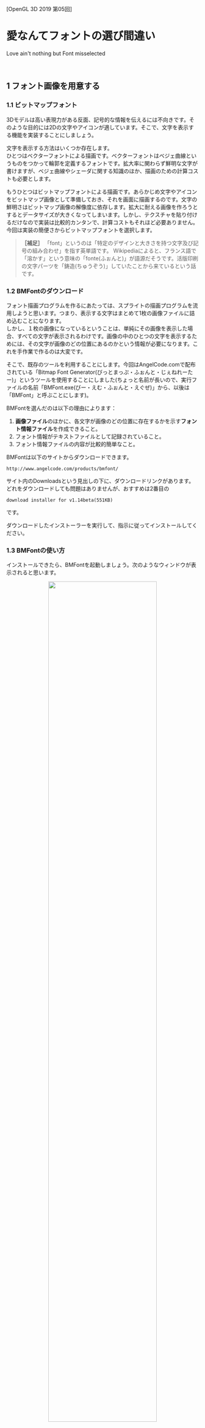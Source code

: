 [OpenGL 3D 2019 第05回]

# 愛なんてフォントの選び間違い

Love ain't nothing but Font misselected

<br>

## 1 フォント画像を用意する

### 1.1 ビットマップフォント

3Dモデルは高い表現力がある反面、記号的な情報を伝えるには不向きです。そのような目的には2Dの文字やアイコンが適しています。そこで、文字を表示する機能を実装することにしましょう。

文字を表示する方法はいくつか存在します。<br>
ひとつはベクターフォントによる描画です。ベクターフォントはベジェ曲線というものをつかって輪郭を定義するフォントです。拡大率に関わらず鮮明な文字が書けますが、ベジェ曲線やシェーダに関する知識のほか、描画のための計算コストも必要とします。

もうひとつはビットマップフォントによる描画です。あらかじめ文字やアイコンをビットマップ画像として準備しておき、それを画面に描画するのです。文字の鮮明さはビットマップ画像の解像度に依存します。拡大に耐える画像を作ろうとするとデータサイズが大きくなってしまいます。しかし、テクスチャを貼り付けるだけなので実装は比較的カンタンで、計算コストもそれほど必要ありません。
今回は実装の簡便さからビットマップフォントを選択します。

>**［補足］** 「font」というのは「特定のデザインと大きさを持つ文字及び記号の組み合わせ」を指す英単語です。
>Wikipediaによると、フランス語で「溶かす」という意味の「fonte(ふぉんと)」が語源だそうです。活版印刷の文字パーツを「鋳造(ちゅうぞう)」していたことから来ているという話です。

### 1.2 BMFontのダウンロード

フォント描画プログラムを作るにあたっては、スプライトの描画プログラムを流用しようと思います。つまり、表示する文字はまとめて1枚の画像ファイルに詰め込むことになります。<br>
しかし、１枚の画像になっているということは、単純にその画像を表示した場合、すべての文字が表示されるわけです。画像の中のひとつの文字を表示するためには、その文字が画像のどの位置にあるのかという情報が必要になります。これを手作業で作るのは大変です。

そこで、既存のツールを利用することにします。今回はAngelCode.comで配布されている「Bitmap Font Generator(びっとまっぷ・ふぉんと・じぇねれーたー)」というツールを使用することにしました(ちょっと名前が長いので、実行ファイルの名前「BMFont.exe(びー・えむ・ふぉんと・えぐぜ)」から、以後は「BMFont」と呼ぶことにします)。

BMFontを選んだのは以下の理由によります：

1. **画像ファイル**のほかに、各文字が画像のどの位置に存在するかを示す**フォント情報ファイル**を作成できること。
1. フォント情報がテキストファイルとして記録されていること。
1. フォント情報ファイルの内容が比較的簡単なこと。

BMFontは以下のサイトからダウンロードできます。

`http://www.angelcode.com/products/bmfont/`

サイト内のDownloadsという見出しの下に、ダウンロードリンクがあります。どれをダウンロードしても問題はありませんが、おすすめは2番目の

`download installer for v1.14beta(551KB)`

です。

ダウンロードしたインストーラーを実行して、指示に従ってインストールしてください。

### 1.3 BMFontの使い方

インストールできたら、BMFontを起動しましょう。次のようなウィンドウが表示されると思います。

<div style="text-align: center;width: 100%;">
<img src="images/05_bmfont_first_execution.png" style="width:75%; margin-left:auto; margin-right:auto"/>
</div>

最初は「Arial(えりある)」というフォントが選択されているのですが、このフォントは英語用なので日本語の文字が使えません。そこで、日本語を含むフォントを選び直します。
以下のように、メニューバーから「Options→Font Settings」を選択してください。

<div style="text-align: center;width: 100%;">
<img src="images/05_bmfont_options.png" style="width:40%; margin-left:auto; margin-right:auto"/>
</div>

すると、フォント設定ウィンドウが開きます。ウィンドウ上部の「Font:」というラベルのついたボックスをクリックすると、フォントが選べます。「ＭＳゴシック」や「遊明朝」など、日本語を含むフォントを選択して「OK」ボタンを押してください。

なお、どのフォントが日本語に対応しているかは、Windowsの「フォント設定」から調べることができます。フォント設定は、スタートメニューの検索ボックスに「フォント設定」と入力すれば見つけられるでしょう。

<div style="text-align: center;width: 100%;">
<img src="images/05_bmfont_font_settings.png" style="width:33%; margin-left:auto; margin-right:auto"/>
</div>

>**［重要］** Windowsに同梱されているフォントをビットマップフォントに変換して利用する場合、就職作品としてゲーム会社に提出することは許可されていますが、商業利用は禁止されていることに注意してください。<br>
>ただし、商業利用であっても、ロゴ作成程度のことは許可されています。フォント全体を変換して利用することはできないということです。
>作品をウェブサイトや即売会などで販売することを考えている場合は、商業利用が許可されているフリーフォントを使うか、有料フォントを購入する必要があります。

続いて、出力設定を行います。メニューバーから「Options→Export Options」を選択してください。
すると、次のような出力設定ウィンドウが開きます。

<div style="text-align: center;width: 100%;">
<img src="images/05_bmfont_export_options.png" style="width:33%; margin-left:auto; margin-right:auto"/>
</div>

ウィンドウが開いたら、赤枠で囲ってある部分を変更します。まずは幅(Width)と高さ(Height)をどちらも「2048」にします。そして、ビット数(Bit depth)は「32」を選択してください。
次にビットの内訳を設定します。プリセット一覧(Presets)から「White text with alpha(透明度ありの白文字)」を選択してください。
その次は出力ファイル形式を選択します。フォント情報ファイル(Font descriptor)の種類は「Text」にしてください。テクスチャ形式(Textures)は「tga - Targe」、圧縮形式(Compression)は「None」を選択してください。
これらを設定し終えたら「OK」ボタンを押して設定を反映します。

次に、実際に出力する文字を選択します。BMFontのウィンドウ内の文字をクリックまたはドラッグすると、文字を選択したり解除したりできます。また、右側のリストのチェックボックスをクリックすることで、２５６文字単位で選択することも可能です。<br>
しかし、これらの方法ですべてのフォントを選択するのは面倒です。また、中国語や韓国語、アラビア語など、日本語を表示するだけなら不要な文字が含まれていると、テクスチャに無駄なデータが入ってしまうことになります。<br>
実はBMFontには「指定されたテキストファイルに出現する文字だけを選択する」という機能があります。この機能を使えば、必要な文字だけを選ぶことが可能です。

Shareフォルダの筆者の名前のフォルダに「char_set_cp932(utf8bom).txt」というファイルを用意しましたので、これをみなさんのPCの適当なフォルダにコピーしてください。
このファイルは「CP932」という文字集合に含まれる文字だけを抽出して、「BOMつきUTF-8」という形式で保存したものです。BMFontはこの形式しか正しく認識できませんので、もしこの文字ファイルを編集する場合は保存形式に注意してください。

コピーしたら、メニューバーから「Edit→Select chars from file」を選択してください。

<div style="text-align: center;width: 100%;">
<img src="images/05_bmfont_edit_menu.png" style="width:40%; margin-left:auto; margin-right:auto"/>
</div>

「ファイルを開く」ウィンドウが表示されるので、さきほどコピーした「char_set_cp932(utf8bom).txt」を選択して「開く」をクリックします。
すると、ファイルに含まれる文字だけが明るく表示されます。

フォントファイルを出力するには「Ctrl」キーを押しながら「S」キーを押します。「名前をつけて保存」ウィンドウが開くので、保存先とファイル名を入力します。
今回、保存先はみなさんのプロジェクトの「Res」フォルダ、ファイル名は「font.fnt」とします。入力したら「保存」ボタンをクリックしてください。
すると保存が始まりますが、これには文字数に応じた時間がかかります。BMFontのウィンドウの下部に、出力した文字数がカウントされているので、終了するまでしばらく待ってあげてください。

カウントが停止したら保存完了です。正しく保存されているか確認しましょう。Resフォルダを開くと「font.fnt」と「font_0.tga」という2つのファイルが増えているはずです。
font.fntがフォント情報ファイルで、font_0.tgaが画像ファイル(テクスチャ)です。Visual Studioなどで両方のファイルを開き、どのように保存されているか確認してください。

>**［補足］** もしfont_1.tgaなど２つ以上の画像ファイルが保存されていた場合、出力設定の幅と高さを確認してください。<br>画像の大きさが小さいと１枚に収まりきらず、複数枚に分割されてしまいます。

<div style="page-break-after: always"></div>

### 1.4 フォント情報ファイル

Bitmap Font Generatorが出力するフォントファイルは次のような構造になっています。

```txt
info     ファイル作成情報～
common   文字共通情報～
page     テクスチャ情報～
chars    文字情報の数
char     文字情報～
...
kernings カーニング情報の数
kerning  カーニング情報～
...
```

各行の説明と、その行を読み込むときに行われる処理は次のとおりです:

**1行目:**<br>
文字列infoで始まり、フォント作成に使われたパラメータが並べられています。この行のsize要素には、BMFontの出力設定で指定したフォントサイズが格納されています。

**2行目:**<br>
文字列commonで始まり、フォントの共通データが並べられています。この行のscaleWとscaleHは画像ファイルの縦横のピクセル数を示します。各文字の情報は、このピクセル数を基準に定義されています。

**3行目:**<br>
文字列pageで始まり、テクスチャに関する情報が並びます。fileにはテクスチャファイル名が格納されています。

**4行目:**<br>
文字列charsで始まり、countというフォント情報の数を示すパラメータだけが存在します。この値はフォント情報取得の際のループ回数になります。

**5行目～:**<br>
文字列charで始まり、文字のフォント情報が並びます。この部分がフォント描画でもっとも重要な情報です。<br>
charは4行目のcountで指定された数だけ続きます。
なお、フォント情報ファイルのテクスチャ座標系は左上原点になっています。OpenGLは左下原点の座標系なので、読み込む際に変換しなければなりません。
また、テクスチャ座標及びサイズはピクセル数で記述されます。

**その他の行:**<br>
文字列kerningで始まる行には、特定の文字の組み合わせのときに、表示位置を調整するための情報が格納されています。kerningsは調整情報の数です。いずれも今回は使わないので無視します。

さて、charで始まる行の情報は以下のように表されます:

<div style="text-align: center;width: 100%;">
<img src="images/05_font_info.png" style="width:50%; margin-left:auto; margin-right:auto"/>
</div>

この図では、x,y、width、xoffsetといったパラメータが、Ｔの描画にどのような影響があるかを示しています。なお「Ｔ」がこれから描く文字で、「ｊ」は次に描かれるであろう文字の例です。
また、図には載せていませんが、1行目のpaddingは文字を画像化したときの上下左右の余白を表します。spacingは左側および上側の文字との間の空白を表します。

通常、paddingとspacingは初期値のままにしておきます。設定が必要なのは、ペイントツールを使ってフォントに独自の装飾を付け加えたり、シェーダーで特殊効果を加えたりする場合です。

今回のテキストでは、これらの情報を読み込んで文字を表示するプログラムを書いていきます。

<div style="page-break-after: always"></div>

## 2 フォント描画クラス

### 2.1 ヘッダファイルのインクルード

それでは、文字を表示するためのクラスを実装していきましょう。
Srcフォルダに「Font.h」というファイルを追加してください。そして、追加したFont.hを開き、次のプログラムを追加してください。

```c++
/**
* @file Font.h
*/
#ifndef FONT_H_INCLUDED
#define FONT_H_INCLUDED
#include <GL/glew.h>
#include "Sprite.h"
#include <glm/glm.hpp>
#include <vector>
#include <string>

#endif // FONT_H_INCLUDED
```

最初にインクルードするのはglew.hです(以前のテキストで「glew.hはgl.hと競合するので最初にインクルードしなければならない」と説明したことを覚えているでしょうか)。
描画にはスプライトレンダラークラスを使うので、Sprite.hをインクルードしています。フォントのサイズや位置などにvec2型を使いたいので、glm.hもインクルードしています。
vectorヘッダは文字のフォント情報を読み込むために使います。また、文字を扱うのですからstringヘッダが必要です。

### 2.2 フォント描画クラスを定義する

続いて、フォント描画クラスを定義しましょう。
フォントの描画クラスはFontRenderer(ふぉんと・れんだらー)という名前にしました。
まずは
stringヘッダのインクルード文の下に、次のプログラムを追加してください。
<div style="page-break-after: always"></div>

```diff
 #include <vector>
 #include <string>
+
+/**
+* ビットマップフォント描画クラス.
+*/
+class FontRenderer
+{
+public:
+  FontRenderer() = default;
+  ~FontRenderer() = default;
+  FontRenderer(const FontRenderer&) = delete;
+  FontRenderer& operator=(const FontRenderer&) = delete;
+
+private:
+};

 #endif // FONT_H_INCLUDED
```

まずは「コンストラクタ」と「デストラクタ」だけを定義しました。
「コピーコンストラクタ」と「コピー代入演算子」については「delete(でりーと)」を指定しておきます。こうすると、この型の変数のコピーが禁止されます。

メモリなどのコピーされると危険なデータを扱うクラスでは、プログラムのミスを未然に防ぐために、こうしてコピーを禁止しておくとよいでしょう。

### 2.3 メンバ関数を定義する

続いてメンバ関数を宣言します。
コピー代入演算子の宣言の下に、次のプログラムを追加してください。

```diff
   FontRenderer(const FontRenderer&) = delete;
   FontRenderer& operator=(const FontRenderer&) = delete;
+
+  bool Init(size_t maxChar);
+  bool LoadFromFile(const char* path);
+  void BeginUpdate();
+  bool AddString(const glm::vec2&, const wchar_t*);
+  void EndUpdate();
+  void Draw(const glm::vec2&) const;
+  float LineHeight() const;

 private:
 };
```

メンバ関数については、以下のような利用方法を想定して決めました：

1. Init関数でフォント描画クラスを初期化。
1. LoadFromFile関数でフォント情報ファイルとテクスチャを読み込む。
1. BeginUpdate関数で文字の追加を開始。
1. AddString関数を必要なだけ実行して文字を追加。
1. EndUpdate関数で追加を終了。
1. Draw関数でフォントを描画。

残りのLineHeight関数はフォントの高さを返す予定です。この数値は、次の行の位置を決めるときに役に立つでしょう。

### 2.4 メンバ変数を定義する

続いてメンバ変数を定義します。
privateアクセス指定子の下に、次のプログラムを追加してください。

```diff
   float LineHeight() const;

 private:
+  SpriteRenderer spriteRenderer;  ///< 描画に使用するスプライトレンダラー.
+  std::vector<Texture::Image2DPtr> textures; ///< フォントテクスチャリスト.
+  float lineHeight = 0;           ///< 行の高さ.
+  float base = 0;                 ///< 行の上部からベースラインまでの距離.
+
+  /// 文字情報.
+  struct CharacterInfo {
+    int id = -1;                     ///< 文字コード.
+    int page = 0;                    ///< 文字が含まれるフォントテクスチャの番号.
+    glm::vec2 uv = glm::vec2(0);     ///< 文字のテクスチャ座標.
+    glm::vec2 size = glm::vec2(0);   ///< 文字の表示サイズ.
+    glm::vec2 offset = glm::vec2(0); ///< 表示位置の補正値.
+    float xadvance = 0;              ///< 次の文字を表示する位置.
+  };
+  std::vector<CharacterInfo> characterInfoList; ///< 文字情報のリスト.
 };

 #endif // FONT_H_INCLUDED
```

これらは描画用のスプライトレンダラーと、フォント情報ファイルから取得した情報を保存する変数たちです。
CharacterInfo(きゃらくたー・いんふぉ)は、文字ごとの描画情報を保持する構造体です。

これでフォント描画クラスの定義は完了です。

### 2.5 FontRenderer::Init関数を定義する

ここからは、フォント描画クラスのメンバ関数を定義していきます。
Srcフォルダに「Font.cpp」というファイルを追加してください。そして追加したファイルを開き、以下のプログラムを追加してください。

```c++
/**
* @file Font.cpp
*/
#define  _CRT_SECURE_NO_WARNINGS
#include "Font.h"
#include <memory>
#include <iostream>
#include <stdio.h>
```

インクルード文の手前で「_CRT_SECURE_NO_WARNINGS(しー・あーる・てぃー・せきゅあ・のー・わーにんぐす)」というプリプロセッサ・マクロを定義しています。これが必要なのは、C言語が標準で提供しているいくつかの関数について、Microsoftは「我々は危険だ考えている」という理由で利用を制限しているからです。<br>
それらの関数が宣言されたヘッダファイルのインクルードより先にこのマクロを定義することで、関数の制限を無効にできます。今回は制限された関数を使いたいので、このマクロを定義しました。

memoryヘッダはstd::unique_ptr(えす・てぃー・でぃー・ゆにーく・ぽいんたー)というクラスを使うためにインクルードしています。このクラスの使い方については、フォント情報ファイルを読み込むときに説明します。
iostreamヘッダはエラーメッセージを出力するためのものです。stdio.h(えす・てぃー・でぃー・あい・おー・どっと・えいち)には、ファイル操作に関する関数が定義されています。

>**［補足］** Microsoftは制限された関数の**代わりになる関数**を用意してくれています。それらはfopen_sやfscanf_sのように末尾に「_s」が付けられた名前になっています。<br>
>「そんなものがあるなら、_s付きの関数を使えばいいのでは？」と思ってしまいますが、以下の理由から使わないほうが無難です。<br>
>まず「C11」という新しいC言語の規格が作られたときに、_s付きの関数は晴れて規格に取り入れられ「icrosoftが勝手に作ったもの」扱いからは抜け出しました。しかし、それらは言語に必須の関数にはなれませんでした。そのため、実際には多くの環境で_s付きの関数は定義されていません。<br>
>また、C11規格の関数はMicrosoft版より機能が拡張されているのですが、Microsoftはこの拡張に対応していないため、規格どおりに使うことができません。
>こういった問題があるので、_s付きの関数からは距離を置くことをオススメします。

ヘッダーファイルのインクルードが済んだら、最初のメンバ関数を定義します。
stdio.hのインクルード文の下に、次のプログラムを追加してください。

```diff
 #include <iostream>
 #include <stdio.h>
+
+/**
+* フォント描画オブジェクトを初期化する.
+*
+* @param maxCharacter  最大描画文字数.
+*
+* @retval true  初期化成功.
+* @retval false 初期化失敗.
+*/
+bool FontRenderer::Init(size_t maxCharacter)
+{
+  return spriteRenderer.Init(maxCharacter, "Res/Sprite.vert", "Res/Sprite.frag");
+}
```

この関数の内容は、スプライトレンダラーを初期化しているだけです。<br>
また、本当ならフォント用のシェーダーを作成するほうがいいのですが、とりあえすはスプライト用のシェーダーを指定しておきます。

### 2.6 FontRenderer::LoadFromFile関数を定義する(その１)

初期化の次は、フォント情報ファイルを読み込む関数を定義します。この関数は本テキストのハイライトです。長いプログラムになりますので、心の準備をしておいてください。

手始めに雛形を定義しましょう。FontRenderer::Init関数の定義の下に、次のプログラムを追加してください。

```diff
   return spriteRenderer.Init(maxCharacter, "Res/Sprite.vert", "Res/Sprite.frag");
 }
+
+/**
+* フォントファイルを読み込む.
+*
+* @param filename フォントファイル名.
+*
+* @retval true  読み込み成功.
+* @retval false 読み込み失敗.
+*/
+bool FontRenderer::LoadFromFile(const char* filename)
+{
+  return true;
+}
```

最初に追加するのは、ファイルを開くプログラムです。<br>
FontRenderer::LoadFromFile関数の先頭に、次のプログラムを追加してください。

```diff
 bool FontRenderer::LoadFromFile(const char* filename)
 {
+  // ファイルを開く.
+  std::unique_ptr<FILE, decltype(&fclose)> fp(fopen(filename, "r"), &fclose);
+  if (!fp) {
+    std::cerr << "[エラー] " << __func__ << ": " << filename << "を開けません.\n";
+    return false;
+  }
   return true;
 }
```

今回は、ファイル操作にC言語由来の関数を使っていきます。理由は、C++言語の関数より文字の取り扱いが簡単だからです。
ファイルを開くには「fopen(えふ・おーぷん)」という関数を使います(「f」は「file」の頭文字です)。この関数は、ファイル名と開き方(オープンモードといいます)を表す文字列を受け取り、ファイル操作用のポインタを返します。
受け取ったポインタは、ファイル操作が終わったら「fclose(えふ・くろーず)」という関数でＯＳに返却しなければなりません。
つまり、return文で関数を終了する前には常にfcloseを実行しなければならないわけです。C++言語のfstreamクラスはこの処理を勝手にやってくれますので、C言語はちょっと不便です。

しかしこの問題は、std::unique_ptr(えす・てぃー・でぃー・ゆにーく・ぽいんたー)と組み合わせることで解決できます。std::unique_ptrには「デストラクタで実行する関数」を指定する機能があります。
ここにfclose関数を指定すれば、fstreamクラスのように、自動的にポインタを返却させることができるのです(面倒なので以後はstd::は省略します)。<br>
unique_ptrは「テンプレート」という機能を使っているので、少し書き方が変わっていますが、一度覚えてしまえばそれほど難しくはありません。

### 2.7 C++のクラステンプレート

「テンプレート」は、クラス名のうしろの「<」と「>」で囲った部分に、クラスごとに決められたパラメータを指定することで、そのクラスをカスタマイズする機能です。<br>
unique_ptrの場合、２つのパラメータを指定できます。最初のパラメータは、unique_ptrが管理するポインタの型です。今回はfopen関数が返すポインタを管理させたいので、インターネットでC言語のfopen関数の戻り値を調べてみます。
すると「FILE*」型だと分かります。アスタリスクはポインタを示す記号なので除外すると、最初のパラメータは「FILE」にすればいいと分かります。<br>
２つめのパラメータは「デストラクタで実行する関数」の型です。関数の型もインターネット検索すればすぐに分かりますが、環境によって微妙に違うことがあるため、直接書くのは良い方法とはいえません。

そこで、C++11規格で追加された「decltype(でっくる・たいぷ、でっくえる・たいぷ、等)」という機能を使うことにします。decltypeは「カッコ内の式の型」を返す機能です。
また、unique_ptrに渡すのは、実際には「関数のポインタ」です。ですから、式として関数のポインタを指定します(アンパサンドを付けるだけです)。<br>
これを組み合わせると`std::unique_ptr<FILE, decltype(&fclose)>`という型になるわけです。…やっぱり少し難しいですかね。

### 2.8 FontRenderer::LoadFromFile関数を定義する(その２)

ともかく、これで型は決まりました。変数名は「fp(えふ・ぴー、ファイル・ポインタの略)」にしました。あとはコンストラクタの引数を指定するだけです。
１つめの引数にはfopen関数を書きます。今回は読み出ししか行わないため、オープンモードには読み出し用を示す「r」だけを指定しました。２つめの引数にはfclose関数のポインタを指定します。
これで、unique_ptrが削除されると自動的にfclose関数が実行されるように設定できました。

ファイルが開けたかどうかは変数fpを調べることで分かります。fpがtrueと判定されれば成功、falseと判定されれば失敗しています。失敗したときの処理を書きたい場合は「!」を使います。

ファイルを開けたなら、いよいよフォント情報ファイルを読み込んでいきます。ファイルが開けたかどうかを判定するプログラムの下に、次のプログラムを追加してください。

```diff
     std::cerr << "[エラー] " << __func__ << ": " << filename << "を開けません.\n";
     return false;
   }
+
+  // info行を読み込む.
+  int line = 1; // 読み込む行番号(エラー表示用).
+  int spacing[2]; // １行目の読み込みチエック用.
+  int ret = fscanf(fp.get(),
+    "info face=\"%*[^\"]\" size=%*d bold=%*d italic=%*d charset=%*s unicode=%*d"
+    " stretchH=%*d smooth=%*d aa=%*d padding=%*d,%*d,%*d,%*d spacing=%d,%d%*[^\n]",
+    &spacing[0], &spacing[1]);
+  if (ret < 2) {
+    std::cerr << "[エラー]" << __func__ << ": " << filename << "の読み込みに失敗(" <<
+      line << "行目).\n";
+    return false;
+}
+  ++line;
   return true;
 }
```

ファイルの読み込みには「fscanf(えふ・すきゃん・えふ)」関数を使います。この関数は、指定した書式に合わせてデータを読み取ってくれます。
１つめの引数はファイルのポインタを指定します。ファイルポインタはunique_ptrに格納されているので、get関数を使って取り出しています。
２つめの引数は読み込み書式です。読み込むテキストの書式を指定して、好きな部分を取り出すことができます。この書式は非常に柔軟な指定ができるので、フォント情報ファイルのような複雑なテキストを読み込む場合にはとても便利です。

>**［補足］** fscanfの書式については`https://ja.wikipedia.org/wiki/Scanf`などを参考にしてください。

３つめ以降は、取り出したデータを格納する場所(変数のポインタ)を指定します。なお、変数の型が書式で指定した読み取り形式と違っていたり、指定する数が足りなかったりするとプログラムが停止してしまうことがあります。注意してください。
今回はspacingというデータを取得していますが、これは読み込みが成功したかどうかを確認するためだけに使っていて、これ以降のプログラムでは使いません。
fscanf関数は、取得できたデータの数を返します。上記のプログラムでは2つのデータを取得しようとしているので、戻り値が2未満の場合は正しく読めなかったと判断してエラー終了させます。

>**［重要］** このプログラムの、fscanf関数の書式部分は特に間違えやすいです。１文字間違えるだけで読み込めなくなるので、入念にチェックしましょう。

それでは、次の行の読み込みプログラムにうつりましょう。
行数をインクリメントするプログラムの下に、次のプログラムを追加してください。

```diff
     return false;
 }
   ++line;
+
+  // common行を読み込む.
+  float scaleH;
+  ret = fscanf(fp.get(),
+    " common lineHeight=%f base=%f scaleW=%*d scaleH=%f pages=%*d packed=%*d%*[^\n]",
+    &lineHeight, &base, &scaleH);
+  if (ret < 3) {
+    std::cerr << "[エラー]" << __func__ << ": " << filename << "の読み込みに失敗(" <<
+      line << "行目).\n";
+    return false;
+  }
+  ++line;
   return true;
 }
```

common行では「行の高さ」と「ベースラインまでの距離」の２つのデータを読み込みます。
エラーチェックはinfo行の読み込みと同じです。

common行の次はpage行を読み込みます。
行数をインクリメントするプログラムの下に、次のプログラムを追加してください。
<div style="page-break-after: always"></div>

```diff
     return false;
   }
   ++line;
+
+  // page行を読み込む.
+  std::vector<std::string> texNameList;
+  texNameList.reserve(16);
+  for (;;) {
+    int id;
+    char tex[256];
+    ret = fscanf(fp.get(), " page id=%d file=\"%255[^\"]\"", &id, tex);
+    if (ret < 2) {
+      break;
+    }
+    tex[sizeof(tex) / sizeof(tex[0]) - 1] = '\0'; // 0終端を保証する.
+    if (texNameList.size() <= static_cast<size_t>(id)) {
+      texNameList.resize(id + 1);
+    }
+    texNameList[id] = std::string("Res/") + tex;
+    ++line;
+  }
+  if (texNameList.empty()) {
+    std::cerr << "[エラー]" << __func__ << ": " << filename << "の読み込みに失敗(" <<
+      line << "行目).\n";
+    return false;
+  }
   return true;
 }
```

page行は複数行存在する可能性があるので、for文でループ処理します。
そして、texNameListというvector型の変数にファイル名を追加していきます。テクスチャの順序はidというデータに入っていますが、この数値がpage行の順序と同じだという保証はありません。
そこで、texNameListのサイズをidデータの数値まで拡大する処理を加えています。

続いてはchars行です。
テクスチャ名のエラーチェックプログラムの下に、次のプログラムを追加してください。

```diff
   if (texNameList.empty()) {
     std::cerr << "[エラー]" << __func__ << ": " << filename << "の読み込みに失敗(" <<
       line << "行目).\n";
     return false;
   }
+
+  // chars行を読み込む.
+  int charCount; // char行の数.
+  ret = fscanf(fp.get(), " chars count=%d", &charCount);
+  if (ret < 1) {
+    std::cerr << "[エラー]" << __func__ << ": " << filename << "の読み込みに失敗(" <<
+      line << "行目).\n";
+    return false;
+  }
+  ++line;
   return true;
 }
```

chars行にはchar行の数が記録されているので、後のループに備えて読み込みます。

chars行続いてchar行を読み込みます。行数をインクリメントするプログラムの下に、次のプログラムを追加してください。

```diff
     return false;
   }
   ++line;
+
+  // char行を読み込む.
+  characterInfoList.clear();
+  characterInfoList.resize(65536); // 16bitで表せる範囲を確保.
+  for (int i = 0; i < charCount; ++i) {
+    CharacterInfo info;
+    ret = fscanf(fp.get(),
+      " char id=%d x=%f y=%f width=%f height=%f xoffset=%f yoffset=%f xadvance=%f"
+      " page=%d chnl=%*d",
+      &info.id, &info.uv.x, &info.uv.y, &info.size.x, &info.size.y,
+      &info.offset.x, &info.offset.y, &info.xadvance, &info.page);
+    if (ret < 9) {
+      std::cerr << "[エラー]" << __func__ << ": " << filename << "の読み込みに失敗(" <<
+        line << "行目).\n";
+      return false;
+    }
+
+    // フォントファイルは左上が原点なので、OpenGLの座標系(左下が原点)に変換.
+    info.uv.y = scaleH - info.uv.y - info.size.y;
+
+    if (info.id < characterInfoList.size()) {
+      characterInfoList[info.id] = info;
+    }
+    ++line;
+  }
   return true;
 }
```

たくさんのデータを読み込まなければならないので、fscanf関数に設定した書式と引数が煩雑になっています。間違えやすいので注意して書き写してください。

ようやく読み込み関数の最後の部分に到達しました。
char行を読み込むforループの下に、次のプログラムを追加してください。

```diff
       characterInfoList[info.id] = info;
     }
     ++line;
   }
+
+  // テクスチャを読み込む.
+  textures.clear();
+  textures.reserve(texNameList.size());
+  for (const std::string& e : texNameList) {
+    Texture::Image2DPtr tex = Texture::Image2D::Create(e.c_str());
+    if (!tex) {
+      return false;
+    }
+    textures.push_back(tex);
+  }
  return true;
}
```

このプログラムでは、先に読み込んだtexNameListをもとに、必要なテクスチャを読み込みます。
読み込めなかった場合はfalseを返して終了します。

これでフォント情報ファイルの読み込み処理は完成です。

### 2.9 FontRenderer::BeginUpdate関数を定義する

大物をやっつけたあとは、簡単なメンバ関数で一休みといきましょう。文字の追加を開始するメンバ関数を定義します。
FontRenderer::LoadFromFile関数の定義の下に、次のプログラムを追加してください。

```diff
     textures.push_back(tex);
   }
   return true;
 }
+
+/**
+* 文字列の追加を開始する.
+*/
+void FontRenderer::BeginUpdate()
+{
+  spriteRenderer.BeginUpdate();
+}
```

やっていることは、スプライトレンダラーのBeginUpdate関数を実行しているだけです。
<div style="page-break-after: always"></div>

### 2.10 FontRenderer::AddString関数を定義する

次はFontRendererで２番めに面倒な、文字列を追加する関数を定義します。面倒といってもLoadFromFile関数に比べれば、たいしたことはありません。<br>
FontRenderer::BeginUpdate関数の定義の下に、次のプログラムを追加してください。

```diff
   spriteRenderer.BeginUpdate();
 }
+
+/**
+* 文字列を追加する.
+*
+* @param position 表示開始座標(Y座標はフォントのベースライン).
+* @param str      追加するUTF-16文字列.
+*
+* @retval true  追加成功.
+* @retval false 追加失敗.
+*/
+bool FontRenderer::AddString(const glm::vec2& position, const wchar_t* str)
+{
+  glm::vec2 pos = position;
+  for (const wchar_t* itr = str; *itr; ++itr) {
+    const CharacterInfo& info = characterInfoList[*itr];
+    if (info.id >= 0 && info.size.x && info.size.y) {
+      // スプライトの座標は画像の中心を指定するが、フォントは左上を指定する.
+      // そこで、その差を打ち消すための補正値を計算する.
+      const float baseX = info.size.x * 0.5f + info.offset.x;
+      const float baseY = base - info.size.y * 0.5f - info.offset.y;
+      const glm::vec3 spritePos = glm::vec3(pos + glm::vec2(baseX, baseY), 0);
+
+      Sprite sprite(textures[info.page]);
+      sprite.Position(spritePos);
+      sprite.Rectangle({ info.uv, info.size });
+      if (!spriteRenderer.AddVertices(sprite)) {
+        return false;
+      }
+    }
+    pos.x += info.xadvance; // 次の表示位置へ移動.
+  }
+  return true;
+}
```

<div style="page-break-after: always"></div>

### 2.11 FontRenderer::EndUpdate関数を定義する

続いて、BeginUpdate関数と対になる、文字列の追加を終了するメンバ関数を書きましょう。

```diff
     pos.x += info.xadvance;
   }
   return true;
 }
+
+/**
+* 文字列の追加を終了する.
+*/
+void FontRenderer::EndUpdate()
+{
+  spriteRenderer.EndUpdate();
+}
```

BeginUpdate関数と同じく、スプライトレンダラーのEndUpdate関数を実行するだけです。

### 2.12 FontRenderer::Draw関数を定義する

メンバ関数の定義も終盤です。追加した文字列を描画する関数を定義しましょう。
FontRenderer::EndUpdate関数の定義の下に、次のプログラムを追加してください。

```diff
   spriteRenderer.EndUpdate();
 }
+
+/**
+* フォントを描画する.
+*
+* @param screenSize 画面サイズ.
+*/
+void FontRenderer::Draw(const glm::vec2& screenSize) const
+{
+  spriteRenderer.Draw(screenSize);
+}
```

この関数も、スプライトレンダラーのDraw関数を実行しているだけです。

### 2.13 FontRenderer::LineHeight関数を定義する

いよいよ最後のメンバ関数です。
FontRenderer::Draw関数の定義の下に、次のプログラムを追加してください。

```diff
   spriteRenderer.Draw(screenSize);
 }
+
+/**
+* 行の高さを取得する.
+*
+* @return 行の高さ(ピクセル数).
+*/
+float FontRenderer::LineHeight() const
+{
+  return lineHeight;
+}
```

ようやくFontRendererクラスが完成しました！

<div style="page-break-after: always"></div>

## 3 フォント描画クラスを使う

### 3.1 タイトル画面クラスにフォント描画クラスを追加する

完成したフォント描画クラスを使って、文章を表示してみましょう。
TitleScene.hを開き、Font.hのインクルード文を追加します。

```diff
 #define TITLESCENE_H_INCLUDED
 #include "Scene.h"
 #include "Sprite.h"
+#include "Font.h"
 #include <vector>

```

続いて、メンバ変数を追加しましょう。
スプライトレンダラー変数の定義の下に、次のプログラムを追加してください。

```diff
 private:
   std::vector<Sprite> sprites;
   SpriteRenderer spriteRenderer;
+  FontRenderer fontRenderer;
 };

 #endif // TITLESCENE_H_INCLUDED
```

### 3.2 フォント描画クラスを初期化する

次に、TitleScene.cppを開き、TitleScene::Initialize関数に次のプログラムを追加してください。

```diff
   Sprite spr(Texture::Image2D::Create("Res/TitleBg.tga"));
   spr.Scale(glm::vec2(2));
   sprites.push_back(spr);

+  fontRenderer.Init(1000);
+  fontRenderer.LoadFromFile("Res/font.fnt");

   return true;
 }
```

### 3.3 文字列を追加する

それでは、文字列を追加しましょう。
TitleScene::Update関数に、次のプログラムを追加してください。

```diff
 void TitleScene::Update(float deltaTime)
 {
   spriteRenderer.BeginUpdate();
   for (const Sprite& e : sprites) {
     spriteRenderer.AddVertices(e);
   }
   spriteRenderer.EndUpdate();
+
+  const GLFWEW::Window& window = GLFWEW::Window::Instance();
+  const float w = window.Width();
+  const float h = window.Height();
+  const float lineHeight = fontRenderer.LineHeight();
+  fontRenderer.BeginUpdate();
+  fontRenderer.AddString(glm::vec2(-w * 0.5f + 32, h * 0.5f - lineHeight), L"タイトル画面");
+  fontRenderer.AddString(glm::vec2(-128, 0), L"アクションゲーム");
+  fontRenderer.EndUpdate();
 }
```

文字列を指定するとき、先頭に「L」を付けると「UTF-16(ゆー・てぃー・えふ・じゅうろく)」文字列としてビルドされます。
UTF-16文字列は、名前が示すように１文字に16ビットが割り当てられた文字列です。これによって、65536種類の文字を表現することができます。<br>
全世界の文字を表現するにはまだ不足していますが、ゲームに利用するぶんには十分でしょう。

### 3.4 文字列を描画する.

最後に、フォントを描画するプログラムを追加しましょう。
TitleScene::Render関数に、次のプログラムを追加してください。

```diff
 void TitleScene::Render()
 {
   const GLFWEW::Window& window = GLFWEW::Window::Instance();
   const glm::vec2 screenSize(window.Width(), window.Height());
   spriteRenderer.Draw(screenSize);
+  fontRenderer.Draw(screenSize);
 }
```

これでフォント描画プログラムの追加は完了です。**ビルドして実行してください。**<br>
タイトル画面に文字が表示されていれば成功です。

<div style="border:solid 1px; background:#f0e4cd; margin: 1rem; padding: 1rem; border-radius: 10px">
<strong>［課題01］</strong><br>
メインゲーム画面、ステータス画面、ゲームオーバー画面の左上に、シーン名を表示してください。
</div>

<div style="border:solid 1px; background:#f0e4cd; margin: 1rem; padding: 1rem; border-radius: 10px">
<strong>［課題02］</strong><br>
フォント描画クラスに、フォントの色を変更する機能を追加してください。
</div>
